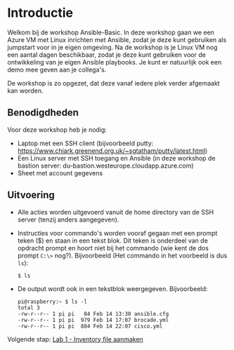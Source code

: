 # Introductie
Welkom bij de workshop Ansible-Basic. In deze workshop gaan we een Azure VM met Linux inrichten met Ansible, zodat je deze kunt gebruiken als jumpstart voor in je eigen omgeving. Na de workshop is je Linux VM nog een aantal dagen beschikbaar, zodat je deze kunt gebruiken voor de ontwikkeling van je eigen Ansible playbooks. Je kunt er natuurlijk ook een demo mee geven aan je collega's. 

De workshop is zo opgezet, dat deze vanaf iedere plek verder afgemaakt kan worden. 

## Benodigdheden
Voor deze workshop heb je nodig:
- Laptop met een SSH client (bijvoorbeeld putty: https://www.chiark.greenend.org.uk/~sgtatham/putty/latest.html)
- Een Linux server met SSH toegang en Ansible (in deze workshop de bastion server: du-bastion.westeurope.cloudapp.azure.com)
- Sheet met account gegevens 

## Uitvoering
- Alle acties worden uitgevoerd vanuit de home directory van de SSH server (tenzij anders aangegeven).
- Instructies voor commando's worden vooraf gegaan met een prompt teken ($) en staan in een tekst blok. Dit teken is onderdeel van de opdracht prompt en hoort niet bij het commando (wie kent de dos prompt ``C:\>`` nog?). Bijvoorbeeld (Het commando in het voorbeeld is dus ``ls``):

  ``$ ls``
  
- De output wordt ook in een tekstblok weergegeven. Bijvoorbeeld:
  ```
  pi@raspberry:~ $ ls -l
  total 3
  -rw-r--r-- 1 pi pi   84 Feb 14 13:30 ansible.cfg
  -rw-r--r-- 1 pi pi  979 Feb 14 17:07 brocade.yml
  -rw-r--r-- 1 pi pi  884 Feb 14 22:07 cisco.yml
  ```

  
Volgende stap: [Lab 1 - Inventory file aanmaken](/labs/01_NL_inventory.md)
